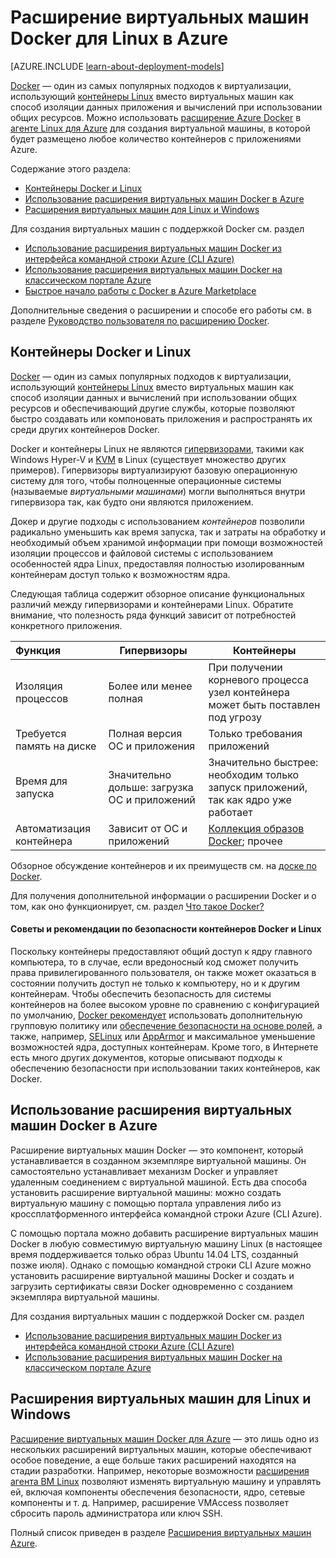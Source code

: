 <properties
	pageTitle="Расширение виртуальных машин Docker для Linux в Azure"
	description="Описано расширение Docker и контейнеры, расширения виртуальных машин Azure, а также приводятся ссылки на дополнительные ресурсы по созданию контейнеров Docker из CLI Azure и на портале."
	services="virtual-machines"
	documentationCenter=""
	authors="squillace"
	manager="timlt"
	editor="tysonn"/>

<tags
	ms.service="virtual-machines"
	ms.devlang="multiple"
	ms.topic="article"
	ms.tgt_pltfrm="vm-linux"
	ms.workload="infrastructure-services"
	ms.date="10/21/2015"
	ms.author="rasquill"/>

# Расширение виртуальных машин Docker для Linux в Azure

[AZURE.INCLUDE [learn-about-deployment-models](../../includes/learn-about-deployment-models-both-include.md)]

[Docker](https://www.docker.com/) — один из самых популярных подходов к виртуализации, использующий [контейнеры Linux](http://en.wikipedia.org/wiki/LXC) вместо виртуальных машин как способ изоляции данных приложения и вычислений при использовании общих ресурсов. Можно использовать [расширение Azure Docker](https://github.com/Azure/azure-docker-extension/blob/master/README.md) в [агенте Linux для Azure](virtual-machines-linux-agent-user-guide.md) для создания виртуальной машины, в которой будет размещено любое количество контейнеров с приложениями Azure.

Содержание этого раздела:

+ [Контейнеры Docker и Linux]
+ [Использование расширения виртуальных машин Docker в Azure]
+ [Расширения виртуальных машин для Linux и Windows]

Для создания виртуальных машин с поддержкой Docker см. раздел

+ [Использование расширения виртуальных машин Docker из интерфейса командной строки Azure (CLI Azure)]
+ [Использование расширения виртуальных машин Docker на классическом портале Azure]
+ [Быстрое начало работы с Docker в Azure Marketplace]

Дополнительные сведения о расширении и способе его работы см. в разделе [Руководство пользователя по расширению Docker](https://github.com/Azure/azure-docker-extension/blob/master/README.md).

## Контейнеры Docker и Linux
[Docker](https://www.docker.com/) — один из самых популярных подходов к виртуализации, использующий [контейнеры Linux](http://en.wikipedia.org/wiki/LXC) вместо виртуальных машин как способ изоляции данных и вычислений при использовании общих ресурсов и обеспечивающий другие службы, которые позволяют быстро создавать или компоновать приложения и распространять их среди других контейнеров Docker.

Docker и контейнеры Linux не являются [гипервизорами](http://en.wikipedia.org/wiki/Hypervisor), такими как Windows Hyper-V и [KVM](http://www.linux-kvm.org/page/Main_Page) в Linux (существует множество других примеров). Гипервизоры виртуализируют базовую операционную систему для того, чтобы полноценные операционные системы (называемые *виртуальными машинами*) могли выполняться внутри гипервизора так, как будто они являются приложением.

Докер и другие подходы с использованием *контейнеров* позволили радикально уменьшить как время запуска, так и затраты на обработку и необходимый объем хранимой информации при помощи возможностей изоляции процессов и файловой системы с использованием особенностей ядра Linux, предоставляя полностью изолированным контейнерам доступ только к возможностям ядра.

Следующая таблица содержит обзорное описание функциональных различий между гипервизорами и контейнерами Linux. Обратите внимание, что полезность ряда функций зависит от потребностей конкретного приложения.

| Функция | Гипервизоры | Контейнеры |
| :------------- |-------------| ----------- |
| Изоляция процессов | Более или менее полная | При получении корневого процесса узел контейнера может быть поставлен под угрозу |
| Требуется память на диске | Полная версия ОС и приложения | Только требования приложений |
| Время для запуска | Значительно дольше: загрузка ОС и приложений | Значительно быстрее: необходим только запуск приложений, так как ядро уже работает |
| Автоматизация контейнера | Зависит от ОС и приложений | [Коллекция образов Docker](https://registry.hub.docker.com/); прочее

Обзорное обсуждение контейнеров и их преимуществ см. на [доске по Docker](http://channel9.msdn.com/Blogs/Regular-IT-Guy/Docker-High-Level-Whiteboard).

Для получения дополнительной информации о расширении Docker и о том, как оно функционирует, см. раздел [Что такое Docker?](https://www.docker.com/whatisdocker/)

#### Советы и рекомендации по безопасности контейнеров Docker и Linux

Поскольку контейнеры предоставляют общий доступ к ядру главного компьютера, то в случае, если вредоносный код сможет получить права привилегированного пользователя, он также может оказаться в состоянии получить доступ не только к компьютеру, но и к другим контейнерам. Чтобы обеспечить безопасность для системы контейнеров на более высоком уровне по сравнению с конфигурацией по умолчанию, [Docker рекомендует](https://docs.docker.com/articles/security/) использовать дополнительную групповую политику или [обеспечение безопасности на основе ролей](http://en.wikipedia.org/wiki/Role-based_access_control), а также, например, [SELinux](http://selinuxproject.org/page/Main_Page) или [AppArmor](http://wiki.apparmor.net/index.php/Main_Page) и максимальное уменьшение возможностей ядра, доступных контейнерам. Кроме того, в Интернете есть много других документов, которые описывают подходы к обеспечению безопасности при использовании таких контейнеров, как Docker.

## Использование расширения виртуальных машин Docker в Azure

Расширение виртуальных машин Docker — это компонент, который устанавливается в созданном экземпляре виртуальной машины. Он самостоятельно устанавливает механизм Docker и управляет удаленным соединением с виртуальной машиной. Есть два способа установить расширение виртуальной машины: можно создать виртуальную машину с помощью портала управления либо из кроссплатформенного интерфейса командной строки Azure (CLI Azure).

С помощью портала можно добавить расширение виртуальных машин Docker в любую совместимую виртуальную машину Linux (в настоящее время поддерживается только образ Ubuntu 14.04 LTS, созданный позже июля). Однако с помощью командной строки CLI Azure можно установить расширение виртуальной машины Docker и создать и загрузить сертификаты связи Docker одновременно с созданием экземпляра виртуальной машины.

Для создания виртуальных машин с поддержкой Docker см. раздел

+ [Использование расширения виртуальных машин Docker из интерфейса командной строки Azure (CLI Azure)]
+ [Использование расширения виртуальных машин Docker на классическом портале Azure]

## Расширения виртуальных машин для Linux и Windows
[Расширение виртуальных машин Docker для Azure](https://github.com/Azure/azure-docker-extension/blob/master/README.md) — это лишь одно из нескольких расширений виртуальных машин, которые обеспечивают особое поведение, а еще больше таких расширений находятся на стадии разработки. Например, некоторые возможности [расширения агента ВМ Linux](virtual-machines-linux-agent-user-guide.md) позволяют изменять виртуальную машину и управлять ей, включая компоненты обеспечения безопасности, ядро, сетевые компоненты и т. д. Например, расширение VMAccess позволяет сбросить пароль администратора или ключ SSH.

Полный список приведен в разделе [Расширения виртуальных машин Azure](virtual-machines-extensions-features.md).

<!--Anchors-->
[Использование расширения виртуальных машин Docker из интерфейса командной строки Azure (CLI Azure)]: http://azure.microsoft.com/documentation/articles/virtual-machines-docker-with-xplat-cli/
[Использование расширения виртуальных машин Docker на классическом портале Azure]: http://azure.microsoft.com/documentation/articles/virtual-machines-docker-with-portal/
[Быстрое начало работы с Docker в Azure Marketplace]: http://azure.microsoft.com/documentation/articles/virtual-machines-docker-ubuntu-quickstart/
[Контейнеры Docker и Linux]: #Docker-and-Linux-Containers
[Использование расширения виртуальных машин Docker в Azure]: #How-to-use-the-Docker-VM-Extension-with-Azure
[Расширения виртуальных машин для Linux и Windows]: #Virtual-Machine-Extensions-For-Linux-and-Windows

<!---HONumber=AcomDC_1217_2015-->